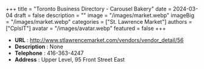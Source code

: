 +++
title = "Toronto Business Directory - Carousel Bakery"
date = 2024-03-04
draft = false
description = ""
image = "/images/market.webp"
imageBig = "/images/market.webp"
categories = ["St. Lawrence Market"]
authors = ["CplsIT"]
avatar = "/images/avatar.webp"
featured = false
+++


* **URL** :  http://www.stlawrencemarket.com/vendors/vendor_detail/56
* **Description** : None
* **Telephone** : 416-363-4247
* **Address** : Upper Level, 95 Front Street East